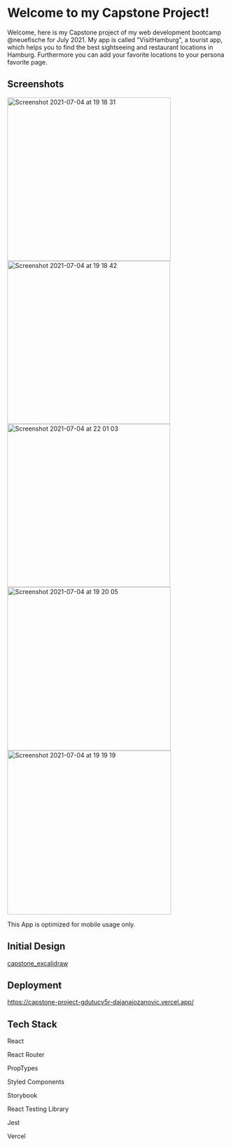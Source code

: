# Welcome to my Capstone Project! 

Welcome, here is my Capstone project of my web development bootcamp @neuefische for July 2021. My app is called "VisitHamburg", a tourist app, which helps you to find the best sightseeing and restaurant locations in Hamburg. Furthermore you can add your favorite locations to your persona favorite page.

## Screenshots

<img width="373" alt="Screenshot 2021-07-04 at 19 18 31" src="https://user-images.githubusercontent.com/82399097/124393888-faa63d00-dcfc-11eb-9e6a-f3d09aaaa94d.png">

<img width="372" alt="Screenshot 2021-07-04 at 19 18 42" src="https://user-images.githubusercontent.com/82399097/124393887-fa0da680-dcfc-11eb-99a3-2cd241f333ca.png">

<img width="372" alt="Screenshot 2021-07-04 at 22 01 03" src="https://user-images.githubusercontent.com/82399097/124397977-90e55d80-dd13-11eb-9dee-71e043ee9704.png">

<img width="373" alt="Screenshot 2021-07-04 at 19 20 05" src="https://user-images.githubusercontent.com/82399097/124393884-f8dc7980-dcfc-11eb-8f9f-af3c3ebff9aa.png">

<img width="374" alt="Screenshot 2021-07-04 at 19 19 19" src="https://user-images.githubusercontent.com/82399097/124393885-f9751000-dcfc-11eb-82d0-8ec39388ffca.png">


This App is optimized for mobile usage only.


## Initial Design
[capstone_excalidraw](https://user-images.githubusercontent.com/82399097/124394259-07c42b80-dcff-11eb-89cd-66bb7064e432.png)


## Deployment

https://capstone-project-gdutucv5r-dajanajozanovic.vercel.app/

## Tech Stack

React

React Router

PropTypes

Styled Components

Storybook

React Testing Library

Jest

Vercel
    
    

